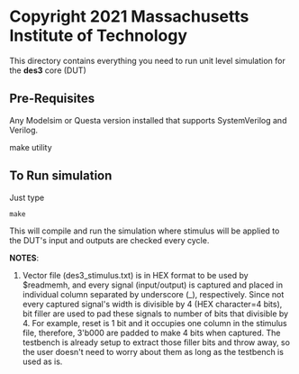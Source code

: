 # Copyright 2021 Massachusetts Institute of Technology #


This directory contains everything you need to run unit level simulation for the **des3** core (DUT)

## Pre-Requisites ##

Any Modelsim or Questa version installed that supports SystemVerilog and Verilog.

make utility

## To Run simulation ##

Just type  

```
make
```

This will compile and run the simulation where stimulus will be applied to the DUT's input and outputs are checked every cycle.

**NOTES**:

1. Vector file (des3_stimulus.txt) is in HEX format to be used by $readmemh, and every signal (input/output) is captured and placed in individual column separated by underscore (_), respectively. Since not every captured signal's width is divisible by 4 (HEX character=4 bits), bit filler are used to pad these signals to number of bits that divisible by 4. For example, reset is 1 bit and it occupies one column in the stimulus file, therefore, 3'b000 are padded to make 4 bits when captured. The testbench is already setup to extract those filler bits and throw away, so the user doesn't need to worry about them as long as the testbench is used as is.



